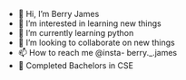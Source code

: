 - 👋 Hi, I’m Berry James
- 👀 I’m interested in learning new things
- 🌱 I’m currently learning python
- 💞️ I’m looking to collaborate on new things
- 📫 How to reach me @insta- berry._.james
- 📖 Completed Bachelors in CSE 
<!---
berry1200/berry1200 is a ✨ special ✨ repository because its `README.md` (this file) appears on your GitHub profile.
You can click the Preview link to take a look at your changes.
--->
